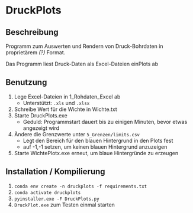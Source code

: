 # DruckPlots

## Beschreibung

Programm zum Auswerten und Rendern von Druck-Bohrdaten in proprietärem _(?)_ Format.

Das Programm liest Druck-Daten als Excel-Dateien einPlots ab

## Benutzung

1. Lege Excel-Dateien in 1_Rohdaten_Excel ab
   * Unterstützt: `.xls` und `.xlsx`
2. Schreibe Wert für die Wichte in Wichte.txt
3. Starte DruckPlots.exe
    * Geduld: Programmstart dauert bis zu einigen Minuten, bevor etwas angezeigt wird
4. Ändere die Grenzwerte unter `5_Grenzen/limits.csv`
   * Legt den Bereich für den blauen Hintergrund in den Plots fest
   * auf -1,-1 setzen, um keinen blauen Hintergrund anzuzeigen 
5. Starte WichtePlotx.exe erneut, um blaue Hintergründe zu erzeugen

## Installation / Kompilierung

1. `conda env create -n druckplots -f requirements.txt`
2. `conda activate druckplots`
3. `pyinstaller.exe -F DruckPlots.py`
4. `DruckPlot.exe` zum Testen einmal starten
